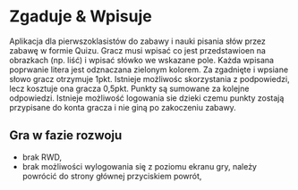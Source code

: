 # Zgaduje & Wpisuje 

Aplikacja dla pierwszoklasistów do zabawy i nauki pisania słów przez zabawę w formie Quizu. 
Gracz musi wpisać co jest przedstawioen na obrazkach (np. liść) i wpisać słówko we wskazane pole. 
Każda wpisana poprwanie litera jest odznaczana zielonym kolorem.
Za zgadnięte i wpsiane słowo gracz otrzymuje 1pkt.
Istnieje możliwośc skorzystania z podpowiedzi, lecz kosztuje ona gracza 0,5pkt.
Punkty są sumowane za kolejne odpowiedzi.
Istnieje możliwość logowania sie dzieki czemu punkty zostają przypisane do konta gracza i nie giną po zakoczeniu zabawy.


## Gra w fazie rozwoju

- brak RWD,
- brak możliwości wylogowania się z poziomu ekranu gry, należy powrócić do strony głównej przyciskiem powrót,

